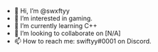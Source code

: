 - 👋 Hi, I’m @swxftyy
- 👀 I’m interested in gaming.
- 🌱 I’m currently learning C++
- 💞️ I’m looking to collaborate on [N/A]
- 📫 How to reach me: swiftyy#0001 on Discord.

<!---
swxftyy/swxftyy is a ✨ special ✨ repository because its `README.md` (this file) appears on your GitHub profile.
You can click the Preview link to take a look at your changes.
--->
